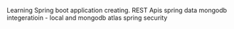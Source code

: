 Learning Spring boot application creating.
REST Apis
spring data
mongodb integeratioin - local and mongodb atlas
spring security
